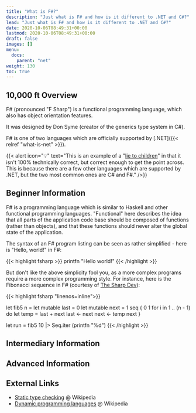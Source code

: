 ```yaml
---
title: "What is F#?"
description: "Just what is F# and how is it different to .NET and C#?"
lead: "Just what is F# and how is it different to .NET and C#?"
date: 2020-10-06T08:49:31+00:00
lastmod: 2020-10-06T08:49:31+00:00
draft: false
images: []
menu:
  docs:
    parent: "net"
weight: 130
toc: true
---
```


## 10,000 ft Overview

F# (pronounced "F Sharp") is a functional programming language, which also has object orientation features.

It was designed by Don Syme (creator of the generics type system in C#).

F# is one of two languages which are officially supported by [.NET]({{< relref "what-is-net" >}}).

{{< alert icon="💡" text="This is an example of a &quot;[lie to children](https://en.wikipedia.org/wiki/Lie-to-children)&quot; in that it isn't 100% technically correct, but correct enough to get the point across. This is because there are a few other languages which are supported by .NET, but the two most common ones are C# and F#." />}}

## Beginner Information

F# is a programming language which is similar to Haskell and other functional programming languages. "Functional" here describes the idea that all parts of the application code base should be composed of functions (rather than objects), and that these functions should never alter the global state of the application.

The syntax of an F# program listing can be seen as rather simplified - here is "Hello, world!" in F#:

{{< highlight fsharp >}}
printfn "Hello world!"
{{< /highlight >}}

But don't like the above simplicity fool you, as a more complex programs require a more complex programming style. For instance, here is the Fibonacci sequence in F# (courtesy of [The Sharp Dev](https://thesharperdev.com/posts/fsharp-fibonacci-five-ways/)):

{{< highlight fsharp "linenos=inline">}}
 <!-- markdownlint-disable-next-line -->
let fib5 n = 
    let mutable last = 0
    let mutable next = 1
    seq {
        0
        1
        for i in 1 .. (n - 1) do
            let temp = last + next
            last <- next
            next <- temp
            next
        }

let run = fib5 10 |> Seq.iter (printfn "%d")
{{< /highlight >}}

## Intermediary Information

## Advanced Information

## External Links

- [Static type checking](https://en.wikipedia.org/wiki/Type_system#Static_type_checking) @ Wikipedia
- [Dynamic programming languages](https://en.wikipedia.org/wiki/Dynamic_programming_language) @ Wikipedia
